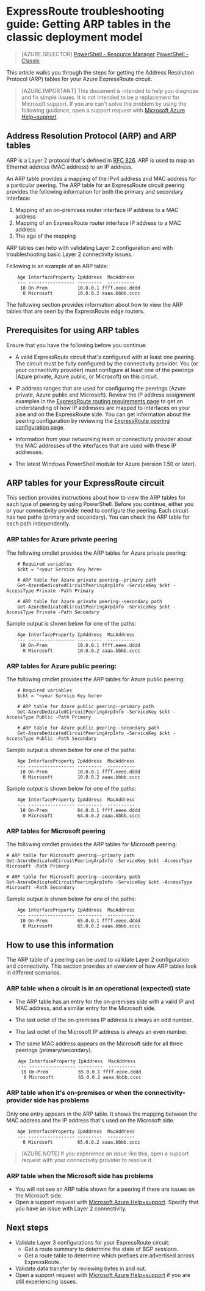 <properties
   pageTitle="ExpressRoute troubleshooting guide: Getting ARP tables | Microsoft Azure"
   description="This page provides instructions for getting the ARP tables for an ExpressRoute circuit."
   documentationCenter="na"
   services="expressroute"
   authors="ganesr"
   manager="carolz"
   editor="tysonn"/>
<tags
   ms.service="expressroute"
   ms.devlang="na"
   ms.topic="article"
   ms.tgt_pltfrm="na"
   ms.workload="infrastructure-services"
   ms.date="06/06/2016"
   ms.author="ganesr"/>

# ExpressRoute troubleshooting guide: Getting ARP tables in the classic deployment model

> [AZURE.SELECTOR]
[PowerShell - Resource Manager](expressroute-troubleshooting-arp-resourcemanager.md)
[PowerShell - Classic](expressroute-troubleshooting-arp-classic.md)

This article walks you through the steps for getting the Address Resolution Protocol (ARP) tables for your Azure ExpressRoute circuit.

>[AZURE.IMPORTANT] This document is intended to help you diagnose and fix simple issues. It is not intended to be a replacement for Microsoft support. If you are can't solve the problem by using the following guidance, open a support request with [Microsoft Azure Help+support](https://portal.azure.com/?#blade/Microsoft_Azure_Support/HelpAndSupportBlade).

## Address Resolution Protocol (ARP) and ARP tables
ARP is a Layer 2 protocol that's defined in [RFC 826](https://tools.ietf.org/html/rfc826). ARP is used to map an Ethernet address (MAC address) to an IP address.

An ARP table provides a mapping of the IPv4 address and MAC address for a particular peering. The ARP table for an ExpressRoute circuit peering provides the following information for both the primary and secondary interface:

1. Mapping of an on-premises router interface IP address to a MAC address
2. Mapping of an ExpressRoute router interface IP address to a MAC address
3. The age of the mapping

ARP tables can help with validating Layer 2 configuration and with troubleshooting basic Layer 2 connectivity issues.

Following is an example of an ARP table:

		Age InterfaceProperty IpAddress  MacAddress    
		--- ----------------- ---------  ----------    
		 10 On-Prem           10.0.0.1 ffff.eeee.dddd
		  0 Microsoft         10.0.0.2 aaaa.bbbb.cccc


The following section provides information about how to view the ARP tables that are seen by the ExpressRoute edge routers.

## Prerequisites for using ARP tables

Ensure that you have the following before you continue:

 - A valid ExpressRoute circuit that's configured with at least one peering. The circuit must be fully configured by the connectivity provider. You (or your connectivity provider) must configure at least one of the peerings (Azure private, Azure public, or Microsoft) on this circuit.

 - IP address ranges that are used for configuring the peerings (Azure private, Azure public and Microsoft). Review the IP address assignment examples in the [ExpressRoute routing requirements page](expressroute-routing.md) to get an understanding of how IP addresses are mapped to interfaces on your aise and on the ExpressRoute side. You can get information about the peering configuration by reviewing the [ExpressRoute peering configuration page](expressroute-howto-routing-classic.md).

 - Information from your networking team or connectivity provider about the MAC addresses of the interfaces that are used with these IP addresses.

 - The latest Windows PowerShell module for Azure (version 1.50 or later).

## ARP tables for your ExpressRoute circuit
This section provides instructions about how to view the ARP tables for each type of peering by using PowerShell. Before you continue, either you or your connectivity provider need to configure the peering. Each circuit has two paths (primary and secondary). You can check the ARP table for each path independently.

### ARP tables for Azure private peering
The following cmdlet provides the ARP tables for Azure private peering:

		# Required variables
		$ckt = "<your Service Key here>

		# ARP table for Azure private peering--primary path
		Get-AzureDedicatedCircuitPeeringArpInfo -ServiceKey $ckt -AccessType Private -Path Primary

		# ARP table for Azure private peering--secondary path
		Get-AzureDedicatedCircuitPeeringArpInfo -ServiceKey $ckt -AccessType Private -Path Secondary

Sample output is shown below for one of the paths:

		Age InterfaceProperty IpAddress  MacAddress    
		--- ----------------- ---------  ----------    
		 10 On-Prem           10.0.0.1 ffff.eeee.dddd
		  0 Microsoft         10.0.0.2 aaaa.bbbb.cccc


### ARP tables for Azure public peering:
The following cmdlet provides the ARP tables for Azure public peering:

		# Required variables
		$ckt = "<your Service Key here>

		# ARP table for Azure public peering--primary path
		Get-AzureDedicatedCircuitPeeringArpInfo -ServiceKey $ckt -AccessType Public -Path Primary

		# ARP table for Azure public peering--secondary path
		Get-AzureDedicatedCircuitPeeringArpInfo -ServiceKey $ckt -AccessType Public -Path Secondary

Sample output is shown below for one of the paths:

		Age InterfaceProperty IpAddress  MacAddress    
		--- ----------------- ---------  ----------    
		 10 On-Prem           10.0.0.1 ffff.eeee.dddd
		  0 Microsoft         10.0.0.2 aaaa.bbbb.cccc


Sample output is shown below for one of the paths:

		Age InterfaceProperty IpAddress  MacAddress    
		--- ----------------- ---------  ----------    
		 10 On-Prem           64.0.0.1 ffff.eeee.dddd
		  0 Microsoft         64.0.0.2 aaaa.bbbb.cccc


### ARP tables for Microsoft peering
The following cmdlet provides the ARP tables for Microsoft peering:

    # ARP table for Microsoft peering--primary path
    Get-AzureDedicatedCircuitPeeringArpInfo -ServiceKey $ckt -AccessType Microsoft -Path Primary

    # ARP table for Microsoft peering--secondary path
    Get-AzureDedicatedCircuitPeeringArpInfo -ServiceKey $ckt -AccessType Microsoft -Path Secondary


Sample output is shown below for one of the paths:

		Age InterfaceProperty IpAddress  MacAddress    
		--- ----------------- ---------  ----------    
		 10 On-Prem           65.0.0.1 ffff.eeee.dddd
		  0 Microsoft         65.0.0.2 aaaa.bbbb.cccc


## How to use this information
The ARP table of a peering can be used to validate Layer 2 configuration and connectivity. This section provides an overview of how ARP tables look in different scenarios.

### ARP table when a circuit is in an operational (expected) state

 - The ARP table has an entry for the on-premises side with a valid IP and MAC address, and a similar entry for the Microsoft side.
 - The last octet of the on-premises IP address is always an odd number.
 - The last octet of the Microsoft IP address is always an even number.
 - The same MAC address appears on the Microsoft side for all three peerings (primary/secondary).


		Age InterfaceProperty IpAddress  MacAddress    
		--- ----------------- ---------  ----------    
		 10 On-Prem           65.0.0.1 ffff.eeee.dddd
		  0 Microsoft         65.0.0.2 aaaa.bbbb.cccc

### ARP table when it's on-premises or when the connectivity-provider side has problems

 Only one entry appears in the ARP table. It shows the mapping between the MAC address and the IP address that's used on the Microsoft side.

		Age InterfaceProperty IpAddress  MacAddress    
		--- ----------------- ---------  ----------    
		  0 Microsoft         65.0.0.2 aaaa.bbbb.cccc

>[AZURE.NOTE] If you experience an issue like this, open a support request with your connectivity provider to resolve it.


### ARP table when the Microsoft side has problems

 - You will not see an ARP table shown for a peering if there are issues on the Microsoft side.
 -  Open a support request with [Microsoft Azure Help+support](https://portal.azure.com/?#blade/Microsoft_Azure_Support/HelpAndSupportBlade). Specify that you have an issue with Layer 2 connectivity.

## Next steps

 - Validate Layer 3 configurations for your ExpressRoute circuit:
	 - Get a route summary to determine the state of BGP sessions.
	 - Get a route table to determine which prefixes are advertised across ExpressRoute.
 - Validate data transfer by reviewing bytes in and out.
 - Open a support request with [Microsoft Azure Help+support](https://portal.azure.com/?#blade/Microsoft_Azure_Support/HelpAndSupportBlade) if you are still experiencing issues.
